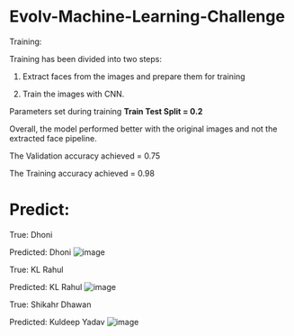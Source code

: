 # Evolv-Machine-Learning-Challenge
Training:

Training has been divided into two steps:

1) Extract faces from the images and prepare them for training

2) Train the images with CNN.

Parameters set during training
**Train Test Split = 0.2**

Overall, the model performed better with the original images and not the extracted face pipeline. 

The Validation accuracy achieved = 0.75

The Training accuracy achieved = 0.98

# Predict:

True: Dhoni

Predicted: Dhoni
![image](https://user-images.githubusercontent.com/77728975/119175923-14aaf980-ba88-11eb-8d53-6b09af926d18.png)


True: KL Rahul

Predicted: KL Rahul
![image](https://user-images.githubusercontent.com/77728975/119176291-897e3380-ba88-11eb-92bb-b4dc629d3264.png)



True: Shikahr Dhawan

Predicted: Kuldeep Yadav
![image](https://user-images.githubusercontent.com/77728975/119176684-07dad580-ba89-11eb-84ff-828f8030a51d.png)





